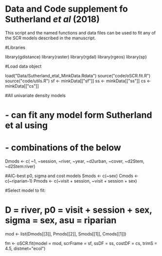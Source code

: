 # Data and Code supplement fo Sutherland _et al_ (2018)

This script and the named functions and data files can be used to fit any of the SCR models described in the manuscript.

#Libraries

library(gdistance)
library(raster)
library(rgdal)
library(rgeos)
library(sp)

#Load data object

load("Data/Sutherland_etal_MinkData.Rdata")
source("code/oSCR.fit.R")
source("code/utils.R")
sf <- minkData[["sf"]]
ss <- minkData[["ss"]]
cs <- minkData[["cs"]]

#All univariate density models
# - can fit any model form Sutherland et al using 
# - combinations of the below

Dmods <- c( ~1,
            ~session,
            ~river,
            ~year,
            ~d2urban,
            ~cover,
            ~d2Stem,
            ~d2Stem:river)

#AIC-best p0, sigma and cost models
Smods <- c(~sex)
Cmods <- c(~riparian-1)
Pmods <- c(~visit + session,
           ~visit + session + sex)

#Select model to fit:
# D = river, p0 = visit + session + sex, sigma = sex, asu = riparian

mod <- list(Dmods[[3]], Pmods[[2]], Smods[[1]], Cmods[[1]]) 


fm <- oSCR.fit(model = mod,
               scrFrame = sf, 
               ssDF = ss, 
               costDF = cs, 
               trimS = 4.5,
               distmet="ecol")
